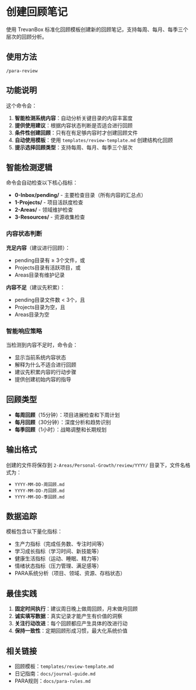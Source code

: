 # 创建回顾笔记

使用 TrevanBox 标准化回顾模板创建新的回顾笔记，支持每周、每月、每季三个层次的回顾分析。

## 使用方法

```
/para-review
```

## 功能说明

这个命令会：
1. **智能检测系统内容**：自动分析关键目录的内容丰富度
2. **提供使用建议**：根据内容状态判断是否适合进行回顾
3. **条件性创建回顾**：只有在有足够内容时才创建回顾文件
4. **自动使用模板**：使用 `templates/review-template.md` 创建结构化回顾
5. **提示选择回顾类型**：支持每周、每月、每季三个层次

## 智能检测逻辑

命令会自动检查以下核心指标：
- **0-Inbox/pending/** - 主要检查目录（所有内容的汇总点）
- **1-Projects/** - 项目活跃度检查
- **2-Areas/** - 领域维护检查
- **3-Resources/** - 资源收集检查

### 内容状态判断

**充足内容**（建议进行回顾）：
- pending目录有 ≥ 3个文件，或
- Projects目录有活跃项目，或
- Areas目录有维护记录

**内容不足**（建议先积累）：
- pending目录文件数 < 3个，且
- Projects目录为空，且
- Areas目录为空

### 智能响应策略

当检测到内容不足时，命令会：
- 显示当前系统内容状态
- 解释为什么不适合进行回顾
- 建议先积累内容的行动步骤
- 提供创建初始内容的指导

## 回顾类型

- **每周回顾**（15分钟）：项目进展检查和下周计划
- **每月回顾**（30分钟）：深度分析和趋势识别
- **每季回顾**（1小时）：战略调整和长期规划

## 输出格式

创建的文件将保存到 `2-Areas/Personal-Growth/review/YYYY/` 目录下，文件名格式为：
- `YYYY-MM-DD-周回顾.md`
- `YYYY-MM-DD-月回顾.md`
- `YYYY-MM-DD-季回顾.md`

## 数据追踪

模板包含以下量化指标：
- 生产力指标（完成任务数、专注时间等）
- 学习成长指标（学习时间、新技能等）
- 健康生活指标（运动、睡眠、精力等）
- 情绪状态指标（压力管理、满足感等）
- PARA系统分析（项目、领域、资源、存档状态）

## 最佳实践

1. **固定时间执行**：建议周日晚上做周回顾，月末做月回顾
2. **诚实填写数据**：真实记录才能产生有价值的洞察
3. **关注行动改进**：每个回顾都应产生具体的改进行动
4. **保持一致性**：定期回顾形成习惯，最大化系统价值

## 相关链接

- 回顾模板：`templates/review-template.md`
- 日记指南：`docs/journal-guide.md`
- PARA规则：`docs/para-rules.md`